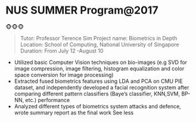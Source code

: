 # NUS SUMMER Program@2017
:monkey_face::monkey_face::monkey_face:

> Tutor: Professor Terence Sim
> Project name: Biometrics in Depth
> Location: School of Computing, National University of Singapore
> Duration: From July 12 -August 10 


- Utilized basic Computer Vision techniques on bio-images (e.g SVD for image compression, image filtering, histogram equalization and color space conversion for image processing)
- Extracted fused biometrics features using LDA and PCA on CMU PIE dataset, and independently developed a facial recognition system after comparing different pattern classifiers (Baye’s classifier, KNN,SVM, BP-NN, etc.) performance
- Analyzed different types of biometrics system attacks and defence, wrote summary report as the final work See less
